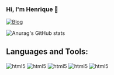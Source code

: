 ### Hi, I'm Henrique 👋

[![Blog](https://img.shields.io/badge/LinkedIn-0077B5?style=for-the-badge&logo=linkedin&logoColor=white)]([https://github.com/henrisalles](https://www.linkedin.com/in/henrique-salles-0b1944269/))

![Anurag's GitHub stats](https://github-readme-stats.vercel.app/api?username=henrisalles&show_icons=true&theme=dark)

## Languages and Tools:
<div style="display: inline_block">
    <img align="center" alt="html5", src="https://img.shields.io/badge/Python-14354C?style=for-the-badge&logo=python&logoColor=white">
    <img align="center" alt="html5", src="https://img.shields.io/badge/C%2B%2B-00599C?style=for-the-badge&logo=c%2B%2B&logoColor=white">
    <img align="center" alt="html5", src="https://img.shields.io/badge/C%23-239120?style=for-the-badge&logo=c-sharp&logoColor=white">
    <img align="center" alt="html5", src="https://img.shields.io/badge/MySQL-005C84?style=for-the-badge&logo=mysql&logoColor=white">
    <img align="center" alt="html5", src="https://img.shields.io/badge/GIT-E44C30?style=for-the-badge&logo=git&logoColor=white">
</div>
